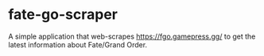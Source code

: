 # fate-go-scraper
A simple application that web-scrapes https://fgo.gamepress.gg/ to get the latest information about Fate/Grand Order.
